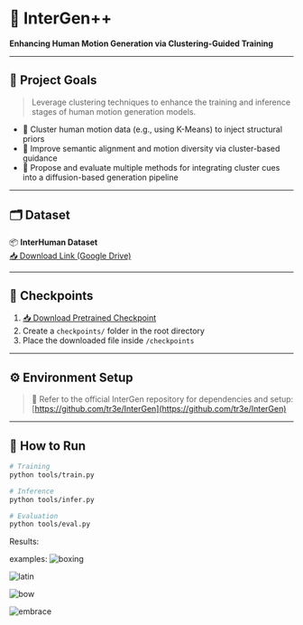 # 🤖 InterGen++  
**Enhancing Human Motion Generation via Clustering-Guided Training**

---

## 🎯 Project Goals

> Leverage clustering techniques to enhance the training and inference stages of human motion generation models.

- 📌 Cluster human motion data (e.g., using K-Means) to inject structural priors  
- 📌 Improve semantic alignment and motion diversity via cluster-based guidance  
- 📌 Propose and evaluate multiple methods for integrating cluster cues into a diffusion-based generation pipeline

---

## 🗂️ Dataset

📦 **InterHuman Dataset**  
[📥 Download Link (Google Drive)](https://drive.google.com/drive/folders/1oyozJ4E7Sqgsr7Q747Na35tWo5CjNYk3)

---

## 📁 Checkpoints

1. [📥 Download Pretrained Checkpoint](https://drive.google.com/drive/folders/1ojxlLLud2dJaMmTBovWE6-2SPRX7FQmD)  
2. Create a `checkpoints/` folder in the root directory  
3. Place the downloaded file inside `/checkpoints`

---

## ⚙️ Environment Setup

> 🔗 Refer to the official InterGen repository for dependencies and setup:
> [https://github.com/tr3e/InterGen](https://github.com/tr3e/InterGen)

---

## 🚀 How to Run

```bash
# Training
python tools/train.py
```
```bash
# Inference
python tools/infer.py
```
```bash
# Evaluation
python tools/eval.py
```

Results:

examples:
![boxing](https://github.com/user-attachments/assets/0867c5e6-87e9-4b74-b158-8ea11bb164a7)

![latin](https://github.com/user-attachments/assets/8836d92b-1599-4e17-9853-4c15a30fd6ce)

![bow](https://github.com/user-attachments/assets/c21c7b1b-a209-4f9a-8b9a-8d5b35f1b7b4)

![embrace](https://github.com/user-attachments/assets/7f2d5908-b517-412e-b659-c790d09f0d51)

